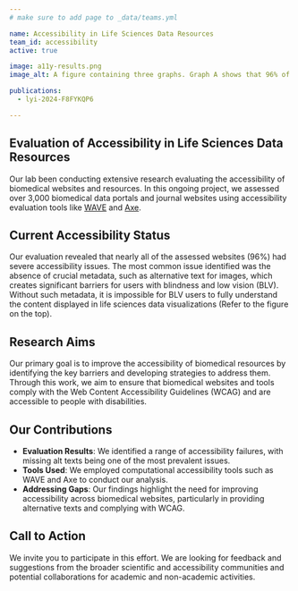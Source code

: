 ```yaml
---
# make sure to add page to _data/teams.yml

name: Accessibility in Life Sciences Data Resources
team_id: accessibility
active: true

image: a11y-results.png
image_alt: A figure containing three graphs. Graph A shows that 96% of data portals have issues. Graph B shows the percentage of those issues by accessibility categories, with contrast being the most prevalent issue, and label_missing, alt_missing, and label_empty highlighted. Graph C is a pie chart showing that 78.8% of alt text in journals are entirely missing, while 21.3% are uninformative.

publications:
  - lyi-2024-F8FYKQP6

---
```


## Evaluation of Accessibility in Life Sciences Data Resources

Our lab been conducting extensive research evaluating the accessibility of biomedical websites and resources. In this ongoing project, we assessed over 3,000 biomedical data portals and journal websites using accessibility evaluation tools like [WAVE](https://wave.webaim.org) and [Axe](https://www.deque.com/axe/).

## Current Accessibility Status
Our evaluation revealed that nearly all of the assessed websites (96%) had severe accessibility issues. The most common issue identified was the absence of crucial metadata, such as alternative text for images, which creates significant barriers for users with blindness and low vision (BLV). Without such metadata, it is impossible for BLV users to fully understand the content displayed in life sciences data visualizations (Refer to the figure on the top).

## Research Aims
Our primary goal is to improve the accessibility of biomedical resources by identifying the key barriers and developing strategies to address them. Through this work, we aim to ensure that biomedical websites and tools comply with the Web Content Accessibility Guidelines (WCAG) and are accessible to people with disabilities.

## Our Contributions
- **Evaluation Results**: We identified a range of accessibility failures, with missing alt texts being one of the most prevalent issues.
- **Tools Used**: We employed computational accessibility tools such as WAVE and Axe to conduct our analysis.
- **Addressing Gaps**: Our findings highlight the need for improving accessibility across biomedical websites, particularly in providing alternative texts and complying with WCAG.

## Call to Action
We invite you to participate in this effort. We are looking for feedback and suggestions from the broader scientific and accessibility communities and potential collaborations for academic and non-academic activities.